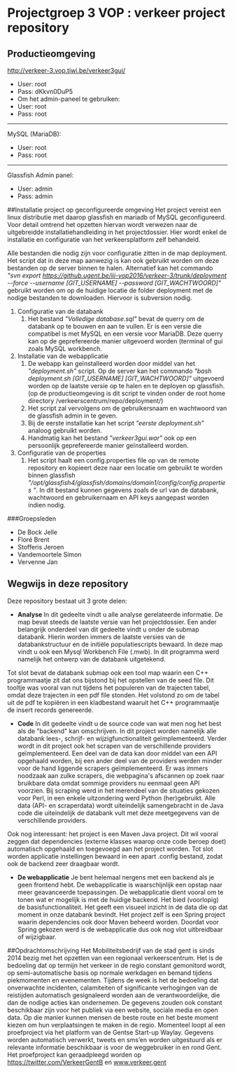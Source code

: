 # Projectgroep 3 VOP : verkeer project repository
## Productieomgeving


http://verkeer-3.vop.tiwi.be/verkeer3gui/

- User: root
- Pass: dKkvn0DuP5
- Om het admin-paneel te gebruiken:
 - User: root
 - Pass: root

---

MySQL (MariaDB):

- User: root
- Pass: root

---

Glassfish Admin panel:

- User: admin
- Pass: admin

##Installatie project op geconfigureerde omgeving
Het project vereist een linux distributie met daarop glassfish en mariadb of MySQL geconfigureerd. Voor detail omtrend het opzetten hiervan wordt verwezen naar de uitgebreidde installatiehandleiding in het projectdossier. Hier wordt enkel de installatie en configuratie van het verkeersplatform zelf behandeld.

Alle bestanden die nodig zijn voor configuratie zitten in de map deployment. Het script dat in deze map aanwezig is kan ook gebruikt worden om deze bestanden op de server binnen te halen. Alternatief kan het commando *"svn export https://github.ugent.be/iii-vop2016/verkeer-3/trunk/deployment --force --username [GIT\_USERNAME] --password [GIT\_WACHTWOORD]"* gebruikt worden om op de huidige locatie de folder deployment met de nodige bestanden te downloaden. Hiervoor is subversion nodig. 

1. Configuratie van de databank
    1. Het bestand *"Volledige database.sql"* bevat de querry om de databank op te bouwen en aan te vullen. Er is een versie die compatibel is met MySQL en een versie voor MariaDB. Deze querry kan op de geprefereerde manier uitgevoerd worden (terminal of gui zoals  MySQL workbench.
2. Installatie van de webapplicatie
    1. De webapp kan geïnstalleerd worden door middel van het *"deployment.sh"* script. Op de server kan het commando *"bash deployment.sh [GIT\_USERNAME] [GIT\_WACHTWOORD]"* uitgevoerd worden op de laatste versie op te halen en te deployen op glassfish. (op de productieomgeving is dit script te vinden onder de root home directory  /verkeerscentrum/repo/deployment/)
    2. Het script zal vervolgens om de gebruikersnaam en wachtwoord van de glassfish admin in te geven.
    2. Bij de eerste installatie kan het script *"eerste deployment.sh"* analoog gebruikt worden.
    3. Handmatig kan het bestand *"verkeer3gui.war"* ook op een persoonlijk geprefereerde manier geïnstalleerd worden.
3. Configuratie van de properties
    1. Het script haalt een config.properties file op van de remote repository en kopieert deze naar een locatie om gebruikt te worden binnen glassfish *"/opt/glassfish4/glassfish/domains/domain1/config/config.properties "*. In dit bestand kunnen gegevens zoals de url van de databank, wachtwoord en gebruikernaam en API keys aangepast worden indien nodig.


###Groepsleden

- De Bock Jelle
- Floré Brent
- Stofferis Jeroen
- Vandemoortele Simon 
- Vervenne Jan

## Wegwijs in deze repository
Deze repository bestaat uit 3 grote delen:
* **Analyse** 
In dit gedeelte vindt u alle analyse gerelateerde informatie. De map bevat steeds de laatste versie van het projectdossier. Een ander belangrijk onderdeel van dit gedeelte vindt u onder de submap databank. Hierin worden immers de laatste versies van de databankstructuur en de initiële populatiescripts bewaard. In deze map vindt u ook een Mysql Workbench File (.mwb). In dit programma werd namelijk het ontwerp van de databank uitgetekend. 

Tot slot bevat de databank submap ook een tool map waarin een C++ programmaatje zit dat ons bijstond bij het opstellen van de seed file. Dit tooltje was vooral van nut tijdens het populeren van de trajecten tabel, omdat deze trajecten in een pdf file stonden. Het volstond zo om de tabel uit de pdf te kopiëren in een kladbestand waaruit het C++ programmaatje de insert records genereerde.

* **Code** 
In dit gedeelte vindt u de source code van wat men nog het best als de "backend" kan omschrijven. In dit project worden namelijk alle databank lees-, schrijf- en wijzigfunctionaliteit geïmplementeerd. Verder wordt in dit project ook het scrapen van de verschillende providers geïmplementeerd. Een deel van de data kan door middel van een API opgehaald worden, bij een ander deel van de providers werden minder voor de hand liggende scrapers geïmplementeerd. Er was immers noodzaak aan zulke scrapers, die webpagina's afscannen op zoek naar bruikbare data omdat sommige providers nu eenmaal geen API voorzien. Bij scraping werd in het merendeel van de situaties gekozen voor Perl, in een enkele uitzondering werd Python (her)gebruikt. Alle data (API- en scraperdata) wordt uiteindelijk samengebracht in de Java code die uiteindelijk de databank vult met deze meetgegevens van de verschillende providers.

Ook nog interessant: het project is een Maven Java project. Dit wil vooral zeggen dat dependencies (externe klasses waarop onze code beroep doet) automatisch opgehaald en toegevoegd aan het project worden. Tot slot worden applicatie instellingen bewaard in een apart .config bestand, zodat ook de backend zeer draagbaar wordt.

* **De webapplicatie**
Je bent helemaal nergens met een backend als je geen frontend hebt. De webapplicatie is waarschijnlijk een opstap naar meer geavanceerde toepassingen. De webapplicatie dient vooral om te tonen wat er mogelijk is met de huidige backend. Het bied (voorlopig) de basisfunctionaliteit. Het geeft een visueel inzicht in de data die op dat moment in onze databank bevindt. Het project zelf is een Spring project waarin dependencies ook door Maven beheerd worden. Doordat voor Spring gekozen werd is de webapplicatie dus ook nog vlot uitbreidbaar of wijzigbaar.


##Opdrachtomschrijving
Het Mobiliteitsbedrijf van de stad gent is sinds 2014 bezig met het opzetten van een regionaal verkeerscentrum. Het is de bedoeling dat op termijn het verkeer in de regio constant gemonitord wordt, op semi-automatische basis op normale werkdagen en bemand tijdens piekmomenten en evenementen. Tijdens de week is het de bedoeling dat onverwachte incidenten, calamiteiten of significante verhogingen van de reistijden automatisch gesignaleerd worden aan de verantwoordelijke, die dan de nodige acties kan ondernemen. De gegevens zouden ook constant beschikbaar zijn voor het publiek via een website, sociale media en open data. Op die manier kunnen mensen de beste route en het beste moment kiezen om hun verplaatsingen te maken in de regio.
Momenteel loopt al een proefproject via het platform van de Gentse Start-up Waylay. Gegevens worden automatisch verwerkt, tweets en sms’en worden uitgestuurd als er relevante informatie beschikbaar is voor de weggebruiker in en rond Gent. Het proefproject kan geraadpleegd worden op https://twitter.com/VerkeerGentB en www.verkeer.gent 
